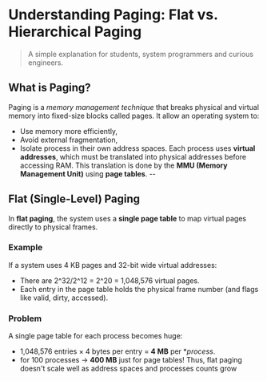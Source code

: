 # Understanding Paging: Flat vs. Hierarchical Paging
> A simple explanation for students, system programmers and curious engineers.

## What is Paging?
Paging is a *memory management technique* that breaks physical and virtual memory into fixed-size blocks called pages.
It allow an operating system to:
* Use memory more efficiently,
* Avoid external fragmentation,
* Isolate process in their own address spaces.
Each process uses **virtual addresses**, which must be translated into physical addresses before accessing RAM.
This translation is done by the **MMU (Memory Management Unit)** using **page tables**.
--
## Flat (Single-Level) Paging
In **flat paging**, the system uses a **single page table** to map virtual pages directly to physical frames.
### Example
If a system uses 4 KB pages and 32-bit wide virtual addresses:
* There are 2^32/2^12 = 2^20 = 1,048,576 virtual pages.
* Each entry in the page table holds the physical frame number (and flags like valid, dirty, accessed).
### Problem
A single page table for each process becomes huge:
* 1,048,576 entries × 4 bytes per entry = **4 MB** per **process*.
* for 100 processes → **400 MB** just for page tables!
Thus, flat paging doesn't scale well as address spaces and processes counts grow

